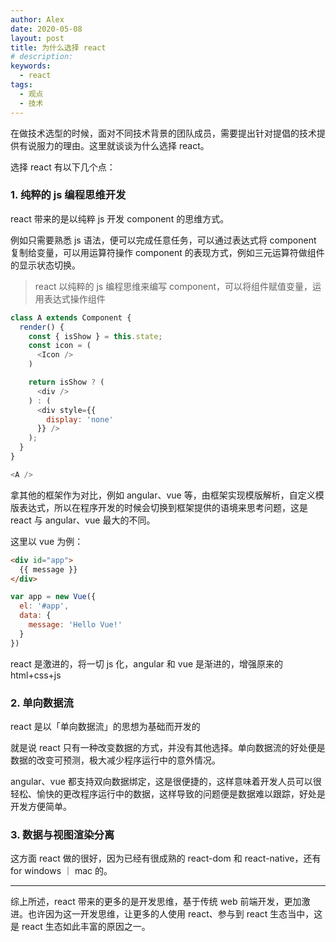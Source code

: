 ```yaml
---
author: Alex
date: 2020-05-08
layout: post
title: 为什么选择 react
# description: 
keywords: 
  - react
tags:
  - 观点
  - 技术
---
```


在做技术选型的时候，面对不同技术背景的团队成员，需要提出针对提倡的技术提供有说服力的理由。这里就谈谈为什么选择 react。

选择 react 有以下几个点：

### 1. 纯粹的 js 编程思维开发

react 带来的是以纯粹 js 开发 component 的思维方式。

例如只需要熟悉 js 语法，便可以完成任意任务，可以通过表达式将 component 复制给变量，可以用运算符操作 component 的表现方式，例如三元运算符做组件的显示状态切换。

> react 以纯粹的 js 编程思维来编写 component，可以将组件赋值变量，运用表达式操作组件

```js
class A extends Component {
  render() {
    const { isShow } = this.state;
    const icon = (
      <Icon />
    )

    return isShow ? (
      <div />
    ) : (
      <div style={{
        display: 'none'
      }} />
    );
  }
}

<A />
```

拿其他的框架作为对比，例如 angular、vue 等，由框架实现模版解析，自定义模版表达式，所以在程序开发的时候会切换到框架提供的语境来思考问题，这是 react 与 angular、vue 最大的不同。

这里以 vue 为例：

```html
<div id="app">
  {{ message }}
</div>
```

```js
var app = new Vue({
  el: '#app',
  data: {
    message: 'Hello Vue!'
  }
})
```

react 是激进的，将一切 js 化，angular 和 vue 是渐进的，增强原来的 html+css+js

### 2. 单向数据流

react 是以「单向数据流」的思想为基础而开发的

就是说 react 只有一种改变数据的方式，并没有其他选择。单向数据流的好处便是数据的改变可预测，极大减少程序运行中的意外情况。

angular、vue 都支持双向数据绑定，这是很便捷的，这样意味着开发人员可以很轻松、愉快的更改程序运行中的数据，这样导致的问题便是数据难以跟踪，好处是开发方便简单。

### 3. 数据与视图渲染分离

这方面 react 做的很好，因为已经有很成熟的 react-dom 和 react-native，还有 for windows ｜ mac 的。

----

综上所述，react 带来的更多的是开发思维，基于传统 web 前端开发，更加激进。也许因为这一开发思维，让更多的人使用 react、参与到 react 生态当中，这是 react 生态如此丰富的原因之一。
